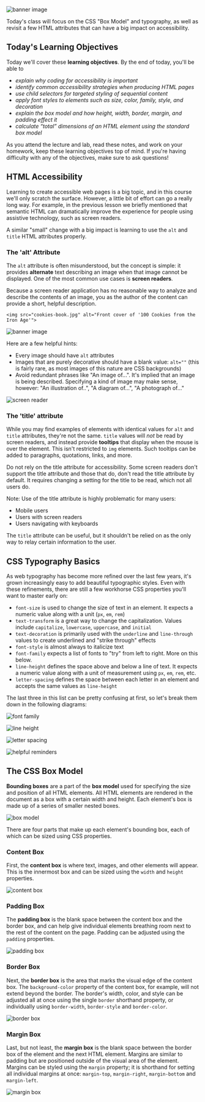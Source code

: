 ![banner image](./images/day-2-img-1.png)

Today's class will focus on the CSS "Box Model" and typography, as well as revisit a few HTML attributes that can have a big impact on accessibility.

## Today's Learning Objectives

Today we'll cover these **learning objectives**. By the end of today, you'll be able to

* *explain why coding for accessibility is important*
* *identify common accessibility strategies when producing HTML pages*
* *use child selectors for targeted styling of sequential content*
* *apply font styles to elements such as size, color, family, style, and decoration*
* *explain the box model and how height, width, border, margin, and padding effect it*
* *calculate “total” dimensions of an HTML element using the standard box model*

As you attend the lecture and lab, read these notes, and work on your homework, keep these learning objectives top of mind. If you're having difficulty with any of the objectives, make sure to ask questions!

## HTML Accessibility

Learning to create accessible web pages is a big topic, and in this course we'll only scratch the surface. However, a little bit of effort can go a really long way. For example, in the previous lesson we briefly mentioned that semantic HTML can dramatically improve the experience for people using assistive technology, such as screen readers.

A similar "small" change with a big impact is learning to use the `alt` and `title` HTML attributes properly.

### The 'alt' Attribute

The `alt` attribute is often misunderstood, but the concept is simple: it provides **alternate** text describing an image when that image cannot be displayed. One of the most common use cases is **screen readers**.

Because a screen reader application has no reasonable way to analyze and describe the contents of an image, you as the author of the content can provide a short, helpful description.
```
<img src="cookies-book.jpg" alt="Front cover of '100 Cookies from the Iron Age'">
```
![banner image](./images/day-2-img-2.png)

Here are a few helpful hints:

* Every image should have `alt` attributes
* Images that are purely decorative should have a blank value: `alt=""` (this is fairly rare, as most images of this nature are CSS backgrounds)
* Avoid redundant phrases like "An image of...". It's implied that an image is being described. Specifying a kind of image may make sense, however: "An illustration of..", "A diagram of...", "A photograph of..."

![screen reader](./images/day-2-img-7.png)

### The 'title' attribute

While you may find examples of elements with identical values for `alt` and `title` attributes, they're not the same. `title` values will *not* be read by screen readers, and instead provide **tooltips** that display when the mouse is over the element. This isn't restricted to `img` elements. Such tooltips can be added to paragraphs, quotations, links, and more.

Do not rely on the title attribute for accessibility. Some screen readers don't support the title attribute and those that do, don't read the title attribute by default. It requires changing a setting for the title to be read, which not all users do.

Note: Use of the title attribute is highly problematic for many users:

* Mobile users
* Users with screen readers
* Users navigating with keyboards

The `title` attribute can be useful, but it shouldn't be relied on as the only way to relay certain information to the user.

## CSS Typography Basics

As web typography has become more refined over the last few years, it's grown increasingly easy to add beautiful typographic styles. Even with these refinements, there are still a few workhorse CSS properties you'll want to master early on:

* `font-size` is used to change the size of text in an element. It expects a numeric value along with a unit (`px`, `em`, `rem`)
* `text-transform` is a great way to change the capitalization. Values include `capitalize`, `lowercase`, `uppercase`, and `initial`
* `text-decoration` is primarily used with the `underline` and `line-through` values to create underlined and "strike through" effects
* `font-style` is almost always to italicize text
* `font-family` expects a list of fonts to "try" from left to right. More on this below.
* `line-height` defines the space above and below a line of text. It expects a numeric value along with a unit of measurement using `px`, `em`, `rem`, etc.
* `letter-spacing` defines the space between each letter in an element and accepts the same values as `line-height`

The last three in this list can be pretty confusing at first, so let's break them down in the following diagrams:

![font family](./images/day-2-img-3.png)

![line height](./images/day-2-img-4.png)

![letter spacing](./images/day-2-img-5.png)

![helpful reminders](./images/day-2-img-8.png)

## The CSS Box Model

**Bounding boxes** are a part of the **box model** used for specifying the size and position of all HTML elements. All HTML elements are rendered in the document as a box with a certain width and height. Each element's box is made up of a series of smaller nested boxes.

![box model](./images/day-2-img-6.jpg)

There are four parts that make up each element's bounding box, each of which can be sized using CSS properties.

### Content Box

First, the **content box** is where text, images, and other elements will appear. This is the innermost box and can be sized using the `width` and `height` properties.

![content box](./images/day-2-img-9.png)

### Padding Box

The **padding box** is the blank space between the content box and the border box, and can help give individual elements breathing room next to the rest of the content on the page. Padding can be adjusted using the `padding` properties.

![padding box](./images/day-2-img-10.png)

### Border Box

Next, the **border box** is the area that marks the visual edge of the content box. The `background-color` property of the content box, for example, will not extend beyond the border. The border's width, color, and style can be adjusted all at once using the single `border` shorthand property, or individually using `border-width`, `border-style` and `border-color`.

![border box](./images/day-2-img-11.png)

### Margin Box

Last, but not least, the **margin box** is the blank space between the border box of the element and the next HTML element. Margins are similar to padding but are positioned outside of the visual area of the element. Margins can be styled using the `margin` property; it is shorthand for setting all individual margins at once: `margin-top`, `margin-right`, `margin-bottom` and `margin-left`.

![margin box](./images/day-2-img-12.png)
